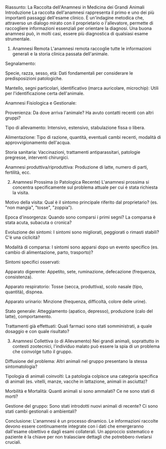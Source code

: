 Riassunto: La Raccolta dell'Anamnesi in Medicina dei Grandi Animali
Introduzione
La raccolta dell'anamnesi rappresenta il primo e uno dei più importanti passaggi dell'esame clinico. È un'indagine metodica che, attraverso un dialogo mirato con il proprietario o l'allevatore, permette di raccogliere informazioni essenziali per orientare la diagnosi. Una buona anamnesi può, in molti casi, essere più diagnostica di qualsiasi esame strumentale.

1. Anamnesi Remota
L'anamnesi remota raccoglie tutte le informazioni generali e la storia clinica passata dell'animale.

Segnalamento:

Specie, razza, sesso, età: Dati fondamentali per considerare le predisposizioni patologiche.

Mantello, segni particolari, identificativo (marca auricolare, microchip): Utili per l'identificazione certa dell'animale.

Anamnesi Fisiologica e Gestionale:

Provenienza: Da dove arriva l'animale? Ha avuto contatti recenti con altri gruppi?

Tipo di allevamento: Intensivo, estensivo, stabulazione fissa o libera.

Alimentazione: Tipo di razione, quantità, eventuali cambi recenti, modalità di approvvigionamento dell'acqua.

Storia sanitaria: Vaccinazioni, trattamenti antiparassitari, patologie pregresse, interventi chirurgici.

Anamnesi produttiva/riproduttiva: Produzione di latte, numero di parti, fertilità, ecc.

2. Anamnesi Prossima (o Patologica Recente)
L'anamnesi prossima si concentra specificamente sul problema attuale per cui è stata richiesta la visita.

Motivo della visita: Qual è il sintomo principale riferito dal proprietario? (es. "non mangia", "tosse", "zoppia").

Epoca d'insorgenza: Quando sono comparsi i primi segni? La comparsa è stata acuta, subacuta o cronica?

Evoluzione dei sintomi: I sintomi sono migliorati, peggiorati o rimasti stabili? C'è una ciclicità?

Modalità di comparsa: I sintomi sono apparsi dopo un evento specifico (es. cambio di alimentazione, parto, trasporto)?

Sintomi specifici osservati:

Apparato digerente: Appetito, sete, ruminazione, defecazione (frequenza, consistenza).

Apparato respiratorio: Tosse (secca, produttiva), scolo nasale (tipo, quantità), dispnea.

Apparato urinario: Minzione (frequenza, difficoltà, colore delle urine).

Stato generale: Atteggiamento (apatico, depresso), produzione (calo del latte), comportamento.

Trattamenti già effettuati: Quali farmaci sono stati somministrati, a quale dosaggio e con quale risultato?

3. Anamnesi Collettiva (o di Allevamento)
Nei grandi animali, soprattutto in contesti zootecnici, l'individuo malato può essere la spia di un problema che coinvolge tutto il gruppo.

Diffusione del problema: Altri animali nel gruppo presentano la stessa sintomatologia?

Tipologia di animali coinvolti: La patologia colpisce una categoria specifica di animali (es. vitelli, manze, vacche in lattazione, animali in asciutta)?

Morbilità e Mortalità: Quanti animali si sono ammalati? Ce ne sono stati di morti?

Gestione del gruppo: Sono stati introdotti nuovi animali di recente? Ci sono stati cambi gestionali o ambientali?

Conclusione: L'anamnesi è un processo dinamico. Le informazioni raccolte devono essere continuamente integrate con i dati che emergeranno dall'esame obiettivo e dagli esami collaterali. Un approccio sistematico e paziente è la chiave per non tralasciare dettagli che potrebbero rivelarsi cruciali.
